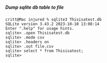 ##### Dump sqlite db table to file
```
critt@Mac injured % sqlite3 Thisisatest.db
SQLite version 3.43.2 2023-10-10 13:08:14
Enter ".help" for usage hints.
sqlite> .open Thisisatest.db
sqlite> .mode csv
sqlite> .headers on
sqlite> .out file.csv
sqlite> select * from Thisisatest;
sqlite>
```

